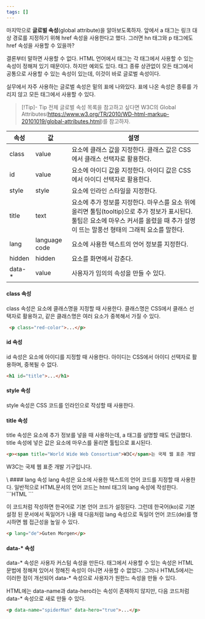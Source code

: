```yaml
---
tags: []
---
```


마지막으로 **글로벌 속성**(global attribute)을 알아보도록하자. 앞에서 a 태그는 링크 대상 경로를 지정하기 위해 href 속성을 사용한다고 했다. 그러면 hn 태그와 p 태그에도 href 속성을 사용할 수 있을까?

결론부터 말하면 사용할 수 없다. HTML 언어에서 태그는 각 태그에서 사용할 수 있는 속성이 정해져 있기 때문이다. 하지만 예외도 있다. 태그 종류 상관없이 모든 태그에서 공통으로 사용할 수 있는 속성이 있는데, 이것이 바로 글로벌 속성이다.

실무에서 자주 사용하는 글로벌 속성은 밑의 표에 나와있다. 표에 나온 속성은 종류를 가리지 않고 모든 태그에서 사용할 수 있다.

> [!Tip]- Tip
> 전체 글로벌 속성 목록을 참고하고 싶다면 W3C의 Global Attributes(https://www.w3.org/TR/2010/WD-html-markup-20101019/global-attributes.html)를 참고하자.

| 속성     | 값             | 설명                                                                                                              |
| ------ | ------------- | --------------------------------------------------------------------------------------------------------------- |
| class  | value         | 요소에 클래스 값을 지정한다. 클래스 값은 CSS에서 클래스 선택자로 활용한다.                                                                    |
| id     | value         | 요소에 아이디 값을 지정한다. 아이디 값은 CSS에서 아이디 선택자로 활용한다.                                                                    |
| style  | style         | 요소에 인라인 스타일을 지정한다.                                                                                              |
| title  | text          | 요소에 추가 정보를 지정한다. 마우스를 요소 위에 올리면 툴팁(tooltip)으로 추가 정보가 표시된다. 툴팁은 요소에 마우스 커서를 올렸을 때 추가 설명이 뜨는 말풍선 형태의 그래픽 요소를 말한다. |
| lang   | language code | 요소에 사용한 텍스트의 언어 정보를 지정한다.                                                                                       |
| hidden | hidden        | 요소를 화면에서 감춘다.                                                                                                   |
| data-* | value         | 사용자가 임의의 속성을 만들 수 있다.                                                                                           |
#### class 속성
class 속성은 요소에 클래스명을 지정할 때 사용한다. 클래스명은 CSS에서 클래스 선택자로 활용하고, 같은 클래스명은 여러 요소가 중복해서 가질 수 있다.
```HTML
 <p class="red-color">...</p>
```

#### id 속성
id 속성은 요소에 아이디를 지정할 때 사용한다. 아이디는 CSS에서 아이디 선택자로 활용하며, 중복될 수 없다.
```HTML
<h1 id="title">...</h1>
```

#### style 속성
style 속성은 CSS 코드를 인라인으로 작성할 때 사용한다.

#### title 속성
title 속성은 요소에 추가 정보를 넣을 때 사용하는데, a 태그를 설명할 때도 언급했다. title 속성에 넣은 값은 요소에 마우스를 올리면 툴팁으로 표시된다.
```HTML
<p><span title="World Wide Web Consortium">W3C</span>는 국제 웹 표준 개발 기구입니다.</p>
```

<p><span title="World Wide Web Consortium">W3C</span>는 국제 웹 표준 개발 기구입니다.</p>
\
#### lang 속성
lang 속성은 요소에 사용한 텍스트의 언어 코드를 지정할 때 사용한다. 일반적으로 HTML문서의 언어 코드는 html 태그의 lang 속성에 작성한다.
```HTML
<html lang="ko">
```

이 코드처럼 작성하면 한국어로 기본 언어 코드가 설정된다. 그런데 한국어(ko)로 기본 설정 된 문서에서 독일어가 나올 때 다음처럼 lang 속성으로 독일어 언어 코드(de)를 명시하면 웹 접근성을 높일 수 있다.
```HTML
<p lang="de">Guten Morgen</p>
```

#### data-* 속성
data-* 속성은 사용자 커스텀 속성을 만든다. 태그에서 사용할 수 있는 속성은 HTML 문법에 정해져 있어서 정해진 속성이 아니면 사용할 수 없었다. 그러나 HTML5에서는 이러한 점이 개선되어 data-* 속성으로 사용자가 원한느 속성을 만들 수 있다.

HTML에는 data-name과 data-hero라는 속성이 존재하지 않지만, 다음 코드처럼 data-* 속성으로 새로 만들 수 있다.
```HTML
<p data-name="spiderMan" data-hero="true">...</p>
```

